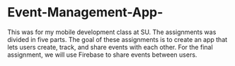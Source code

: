 # Event-Management-App-
This was for my mobile development class at SU. The assignments was divided in five parts. The goal of these assignments is to create an app that lets users create, track, and share events with each other. For the final assignment, we will use Firebase to share events between users.
